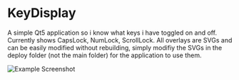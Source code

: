 # KeyDisplay
A simple Qt5 application so i know what keys i have toggled on and off.
Currently shows CapsLock, NumLock, ScrollLock. All overlays are SVGs and
can be easily modified without rebuilding, simply modifiy the SVGs in the
deploy folder (not the main folder) for the application to use them.

![Example Screenshot](https://cdn.welcomer.gg/imoog/0bRZbt6J.png)
